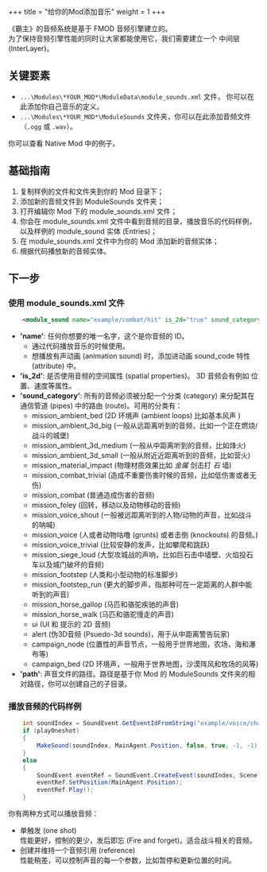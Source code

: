 +++
title = "给你的Mod添加音乐"
weight = 1
+++

《霸主》的音频系统是基于 FMOD 音频引擎建立的。     
为了保持音频引擎性能的同时让大家都能使用它，我们需要建立一个 中间层  (InterLayer)。

## 关键要素

* `...\Modules\*YOUR_MOD*\ModuleData\module_sounds.xml` 文件， 你可以在此添加你自己音乐的定义。
* `...\Modules\*YOUR_MOD*\ModuleSounds` 文件夹，你可以在此添加音频文件 （`.ogg` 或 `.wav`）。

你可以查看 Native Mod 中的例子。

## 基础指南

1. 复制样例的文件和文件夹到你的 Mod 目录下；
2. 添加新的音频文件到 ModuleSounds 文件夹；
3. 打开编辑你 Mod 下的 module_sounds.xml 文件；
4. 你会在 module_sounds.xml 文件中看到音频的目录，播放音乐的代码样例，以及样例的 module_sound 实体 (Entries)；
5. 在 module_sounds.xml 文件中为你的 Mod 添加新的音频实体；
6. 根据代码播放新的音频实体。

## 下一步

### 使用 module_sounds.xml 文件

```xml
    <module_sound name="example/combat/hit" is_2d="true" sound_category="mission_combat" path="example_sound_modders.ogg" />
```

* **'name'**: 任何你想要的唯一名字，这个是你音频的 ID。
    - 通过代码播放音乐的时候使用。
    - 想播放有声动画 (animation sound) 时，添加进动画 sound_code 特性 (attribute) 中。
* **'is_2d'**: 是否使用音频的空间属性 (spatial properties)。 3D 音频会有例如 位置、速度等属性。
* **'sound_category'**: 所有的音频必须被分配一个分类 (category) 来分配其在通信管道 (pipes) 中的路由 (route)。可用的分类有：
    - mission_ambient_bed (2D 环境声 (ambient loops) 比如基本风声 )
    - mission_ambient_3d_big (一般从远距离听到的音频，比如一个正在燃烧/战斗的城堡)
    - mission_ambient_3d_medium (一般从中距离听到的音频，比如烽火)
    - mission_ambient_3d_small (一般从附近近距离听到的音频，比如营火)
    - mission_material_impact (物理材质效果比如 *金属* 剑击打 *石* 墙)
    - mission_combat_trivial (造成不重要伤害时候的音频，比如低伤害或者无伤)
    - mission_combat (普通造成伤害的音频)
    - mission_foley (回转，移动以及动物移动的音频)
    - mission_voice_shout (一般被远距离听到的人物/动物的声音，比如战斗的呐喊)
    - mission_voice (人或者动物咕噜 (grunts) 或者击倒 (knockouts) 的音频。)
    - mission_voice_trivial (比较安静的发声，比如攀爬和跳跃)
    - mission_siege_loud (大型攻城战的声响，比如巨石击中墙壁、火焰投石车以及城门破坏的音频)
    - mission_footstep (人类和小型动物的标准脚步)
    - mission_footstep_run (更大的脚步声，指那种可在一定距离的人群中能听到的声音)
    - mission_horse_gallop (马匹和骆驼疾驰的声音)
    - mission_horse_walk (马匹和骆驼慢走的声音)
    - ui (UI 和 提示的 2D 音频)
    - alert (伪3D音频 (Psuedo-3d sounds)，用于从中距离警告玩家)
    - campaign_node (位置性的声音节点，一般用于世界地图，农场，海和瀑布等)
    - campaign_bed (2D 环境声，一般用于世界地图，沙漠阵风和牧场的风等)
* **'path'**: 声音文件的路径。路径是基于你 Mod 的 ModuleSounds 文件夹的相对路径，你可以创建自己的子目录。

### 播放音频的代码样例 

```C#
    int soundIndex = SoundEvent.GetEventIdFromString("example/voice/charge"); // 缓存 soundIndex 对象来避免运行中的 string 操作。
    if (playOneshot)
    {
        MakeSound(soundIndex, MainAgent.Position, false, true, -1, -1); // 给定的位置等参数信息，播放单触发 (one shot sound) 音频。
    }
    else
    {
        SoundEvent eventRef = SoundEvent.CreateEvent(soundIndex, Scene); // 给定音频的引用 (reference)，可以之后更新细节参数。
        eventRef.SetPosition(MainAgent.Position);
        eventRef.Play();
    }
```

你有两种方式可以播放音频：

* 单触发 (one shot)    
  性能更好，控制的更少，发后即忘 (Fire and forget)。适合战斗相关的音频。
* 创建并维持一个音频引用 (reference)  
  性能稍差，可以控制声音的每一个参数，比如暂停和更新位置的时间。
